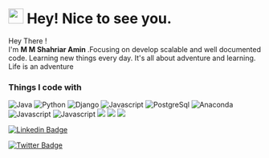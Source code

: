 <h1><img src="https://emojis.slackmojis.com/emojis/images/1620282616/36373/pc.gif?1620282616" width="30"/> Hey! Nice to see you.</h1>


<p>Hey There ! </br>  I'm <b> M M Shahriar Amin </b>.Focusing on develop scalable and well documented code. Learning new things every day. It's all about adventure and learning. Life is an adventure </b>
<h3> Things I code with </h3>
<p>
  
  <img alt="Java" src="https://s10.gifyu.com/images/java-logo-1-1.png" />
  <img alt="Python" src="https://img.icons8.com/color/48/000000/python.png" />
  <img alt="Django" src="https://img.icons8.com/color/48/000000/django.png" /> 
  <img alt="Javascript" src="https://img.icons8.com/color/50/000000/javascript.png" /> 
  <img alt="PostgreSql" src="https://img.icons8.com/color/48/000000/postgreesql.png" /> 
  <img alt="Anaconda" src="https://img.icons8.com/dusk/48/000000/anaconda.png"/>
  <img alt="Javascript" src="https://img.icons8.com/color/48/000000/docker-container.png" /> 
  <img alt="Javascript" src="https://img.icons8.com/doodle/48/000000/github.png" /> 
  <img src="https://img.icons8.com/color/48/000000/git.png" />
  
  <img src="https://s10.gifyu.com/images/odoo1.png" />
  <img src="https://s10.gifyu.com/images/xml-vector-icon-removebg-preview-1.png" />
  
</p>


<p align="center">

[![Linkedin Badge](https://img.shields.io/badge/-_ShahriarAmin-blue?style=flat-square&logo=Linkedin&logoColor=white&link=https://www.linkedin.com/in/shahriaramin/)](https://www.linkedin.com/in/shahriaramin/) 
  
[![Twitter Badge](https://img.shields.io/badge/-_ShahriarAmin-1ca0f1?style=flat-square&labelColor=1ca0f1&logo=twitter&logoColor=white&link=https://twitter.com/alpha_turing)](https://twitter.com/alpha_turing) 
  
 
</p>
